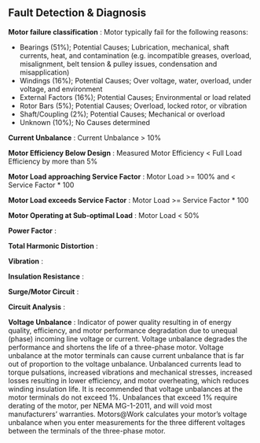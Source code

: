 










## Fault Detection & Diagnosis 

**Motor failure classification** : Motor typically fail for the following reasons:
- Bearings (51%); Potential Causes; Lubrication, mechanical, shaft currents, heat, and contamination (e.g. incompatible greases, overload, misalignment, belt tension & pulley issues, condensation and misapplication)
- Windings (16%); Potential Causes; Over voltage, water, overload, under voltage, and environment
- External Factors (16%); Potential Causes; Environmental or load related
- Rotor Bars (5%); Potential Causes; Overload, locked rotor, or vibration
- Shaft/Coupling (2%); Potential Causes; Mechanical or overload
- Unknown (10%); No Causes determined


**Current Unbalance** : Current Unbalance > 10%

**Motor Efficiency Below Design** :  Measured Motor Efficiency < Full Load Efficiency by more than 5%

**Motor Load approaching Service Factor** : Motor Load >= 100% and < Service 
Factor * 100

**Motor Load exceeds Service Factor** : Motor Load >= Service Factor * 100

**Motor Operating at Sub-optimal Load** : Motor Load < 50%

**Power Factor** :

**Total Harmonic Distortion** : 

**Vibration** :

**Insulation Resistance** : 

**Surge/Motor Circuit** :

**Circuit Analysis** : 

**Voltage Unbalance** : Indicator of power quality resulting in of energy quality, efficiency, and motor performance degradation due to unequal (phase) incoming line voltage or current. Voltage unbalance degrades the performance and shortens the life of a three-phase motor. Voltage unbalance at the motor terminals can cause current unbalance that is far out of proportion to the voltage unbalance. Unbalanced currents lead to torque pulsations, increased vibrations and mechanical stresses, increased losses resulting in lower efficiency, and motor overheating, which reduces winding insulation life.
It is recommended that voltage unbalances at the motor terminals do not exceed 1%. Unbalances that exceed 1% require derating of the motor, per NEMA MG-1-2011, and will void most manufacturers’ warranties. Motors@Work calculates your motor’s voltage unbalance when you enter measurements for the three different voltages between the terminals of the three-phase motor.

